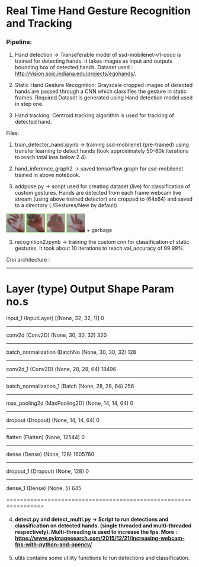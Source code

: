 # Real Time Hand Gesture Recognition and Tracking

### Pipeline:

1. Hand detection -> Transeferable model of ssd-mobilenet-v1-coco is trained for detecting hands. It takes images as input and outputs bounding box of detected hands. Dataset used : http://vision.soic.indiana.edu/projects/egohands/.

2. Static Hand Gesture Recognition: Grayscale cropped images of detected hands are passed through a CNN which classifies the gesture in static frames.
Required Dataset is generated using Hand detection model used in step one.

3. Hand tracking: Centroid tracking algorithm is used for tracking of detected hand.


Files:

1. train_detector_hand.ipynb -> training ssd-mobilenet (pre-trained) using transfer learning to detect hands (took approximately 50-60k iterations to reach total loss below 2.4).

2. hand_inference_graph2 -> saved tensorflow graph for ssd-mobilenet trained in above notebook.

3. addpose.py -> script used for creating dataset (live) for classification of custom gestures. Hands are detected from each frame webcam live stream (using above trained detector) are cropped to (64x64) and saved to a directory (./Gestures/New by default).

<img src="images/asl_f.png" width=10% title="asl_f"> <img src="images/fist.png" width=10% title="fist"> <img src="images/palm.png" width=10% title="palm"> <img src="images/seven.png" width=10% title="seven">   + garbage

3. recognition2.ipynb -> training the custom cnn for classification of static gestures. It took about 10 iterations to reach val_accuracy of 99.99%. 

Cnn architecture : 
_________________________________________________________________
Layer (type)                 Output Shape              Param no.s   
=================================================================
input_1 (InputLayer)         [(None, 32, 32, 1)]       0         
_________________________________________________________________
conv2d (Conv2D)              (None, 30, 30, 32)        320       
_________________________________________________________________
batch_normalization (BatchNo (None, 30, 30, 32)        128       
_________________________________________________________________
conv2d_1 (Conv2D)            (None, 28, 28, 64)        18496     
_________________________________________________________________
batch_normalization_1 (Batch (None, 28, 28, 64)        256       
_________________________________________________________________
max_pooling2d (MaxPooling2D) (None, 14, 14, 64)        0         
_________________________________________________________________
dropout (Dropout)            (None, 14, 14, 64)        0         
_________________________________________________________________
flatten (Flatten)            (None, 12544)             0         
_________________________________________________________________
dense (Dense)                (None, 128)               1605760   
_________________________________________________________________
dropout_1 (Dropout)          (None, 128)               0        
_________________________________________________________________
dense_1 (Dense)              (None, 5)                 645

=================================================================

4. #### detect.py and detect_multi.py -> Script to run detections and classification on detected hands. (single threaded and multi-threaded respectively). Multi-threading is used to increase the fps. More : https://www.pyimagesearch.com/2015/12/21/increasing-webcam-fps-with-python-and-opencv/

5. utils contains some utility functions to run detections and classification.

